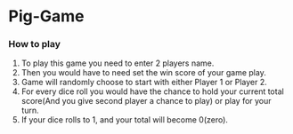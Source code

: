 # Pig-Game

### How to play 
1. To play this game you need to enter 2 players name. 
2. Then you would have to need set the win score of your game play.
3. Game will randomly choose to start with either Player 1 or Player 2.
4. For every dice roll you would have the chance to hold your current total score(And you give second player a chance to play) or play for your turn.
5. If your dice rolls to 1, and your total will become 0(zero).
